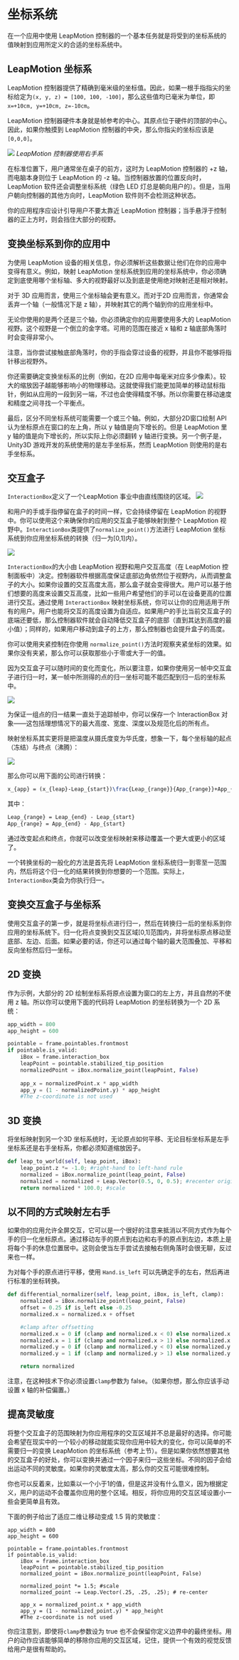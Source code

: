 # 坐标系统

在一个应用中使用 LeapMotion 控制器的一个基本任务就是将受到的坐标系统的值映射到应用所定义的合适的坐标系统中。

## LeapMotion 坐标系

LeapMotion 控制器提供了精确到毫米级的坐标值。因此，如果一根手指指尖的坐标给定为`(x, y, z) = [100, 100, -100]`，那么这些值均已毫米为单位，即 `x=+10cm, y=+10cm, z=-10cm`。

LeapMotion 控制器硬件本身就是帧参考的中心。其原点位于硬件的顶部的中心。因此，如果你触摸到 LeapMotion 控制器的中央，那么你指尖的坐标应该是`[0,0,0]`。

![](../../images/Leap_Axes.png)
*LeapMotion 控制器使用右手系*

在标准位置下，用户通常坐在桌子的前方，这时为 LeapMotion 控制器的 +z 轴，而电脑本身则位于 LeapMotion 的 -z 轴。当控制器放置的位置反向时，LeapMotion 软件还会调整坐标系统（绿色 LED 灯总是朝向用户的）。但是，当用户朝向控制器的其他方向时，LeapMotion 软件则不会检测这种状态。

你的应用程序应设计引导用户不要太靠近 LeapMotion 控制器；当手悬浮于控制器的正上方时，则会挡住大部分的视野。

## 变换坐标系到你的应用中

为使用 LeapMotion 设备的相关信息，你必须解析这些数据让他们在你的应用中变得有意义。例如，映射 LeapMotion 坐标系统到应用的坐标系统中，你必须确定到底使用哪个坐标轴、多大的视野最好以及到底是使用绝对映射还是相对映射。

对于 3D 应用而言，使用三个坐标轴会更有意义。而对于2D 应用而言，你通常会丢弃一个轴（一般情况下是 z 轴），并映射其它的两个轴到你的应用坐标中。

无论你使用的是两个还是三个轴，你必须确定你的应用要使用多大的 LeapMotion 视野。这个视野是一个倒立的金字塔。可用的范围在接近 x 轴和 z 轴底部角落时时会变得非常小。

注意，当你尝试接触底部角落时，你的手指会穿过设备的视野，并且你不能够将指针移出视野外。

你还需要确定变换坐标系的比例（例如，在2D 应用中每毫米对应多少像素）。较大的缩放因子越能够影响小的物理移动。这就使得我们能更加简单的移动鼠标指针，例如从应用的一段到另一端，不过也会使得精度不够。所以你需要在移动速度和精度之间寻找一个平衡点。

最后，区分不同坐标系统可能需要一个或三个轴。例如，大部分2D窗口绘制 API 认为坐标原点在窗口的左上角，所以 y 轴值是向下增长的。但是 LeapMotion 里 y 轴的值是向下增长的，所以实际上你必须翻转 y 轴进行变换。另一个例子是，Unity3D 游戏开发的系统使用的是左手坐标系，然而 LeapMotion 则使用的是右手坐标系。

## 交互盒子

`InteractionBox`定义了一个LeapMotion 事业中由直线围绕的区域。
![](../../images/Leap_InteractionBox.png)

和用户的手或手指停留在盒子的时间一样，它会持续停留在 LeapMotion 的视野中。你可以使用这个来确保你的应用的交互盒子能够映射到整个 LeapMotion 视野中。`InteractionBox`类提供了`normalize_point()`方法进行 LeapMotion 坐标系统到你应用坐标系统的转换（归一为[0,1]内）。

![](../../images/IBox_Diagram.png)

`InteractionBox`的大小由 LeapMotion 视野和用户交互高度（在 LeapMotion 控制面板中）决定。控制器软件根据高度保证底部边角依然位于视野内，从而调整盒子的大小。如果你设置的交互高度太高，那么盒子就会变得很大。用户可以基于他们想要的高度来设置交互高度，比如一些用户希望他们的手可以在设备更高的位置进行交互。通过使用 `InteractionBox` 映射坐标系统，你可以让你的应用适用于所有的用户。用户也能将交互的高度设置为自适应。如果用户的手比当前交互盒子的底端还要低，那么控制器软件就会自动降低交互盒子的底部（直到其达到高度的最小值）；同样的，如果用户移动到盒子的上方，那么控制器也会提升盒子的高度。

你可以使用夹紧控制在你使用 `normalize_point()`方法时观察夹紧坐标的效果。如果你没有夹紧，那么你可以获取那些小于零或大于一的值。

因为交互盒子可以随时间的变化而变化，所以要注意，如果你使用另一帧中交互盒子进行归一时，某一帧中所测得的点的归一坐标可能不能匹配到归一后的坐标系中。

![](../../images/IBox_FOR.png)

为保证一组点的归一结果一直处于追踪帧中，你可以保存一个 InteractionBox 对象——这包括理想情况下的最大高度、宽度、深度以及规范化后的所有点。

映射坐标系其实更将是把温度从摄氏度变为华氏度，想象一下，每个坐标轴的起点（冻结）与终点（沸腾）：

![](../../images/CoordinateThermometer.png)

那么你可以用下面的公司进行转换：

```latex
x_{app} = (x_{leap}-Leap_{start})\frac{Leap_{range}}{App_{range}}+App_{start}
```


其中：

```latex
Leap_{range} = Leap_{end} - Leap_{start}
App_{range} = App_{end} - App_{start}
```

通过改变起点和终点，你就可以改变坐标映射来移动覆盖一个更大或更小的区域了。

一个转换坐标的一般化的方法是首先将 LeapMotion 坐标系统归一到零至一范围内，然后将这个归一化的结果转换到你想要的一个范围。实际上，`InteractionBox`类会为你执行归一。

## 变换交互盒子与坐标系

使用交互盒子的第一步，就是将坐标点进行归一，然后在转换归一后的坐标系到你应用的坐标系统下。归一化将点变换到交互区域[0,1]范围内，并将坐标原点移动至底部、左边、后面。如果必要的话，你还可以通过每个轴的最大范围叠加、平移和反向坐标然后归一坐标。

## 2D 变换

作为示例，大部分的 2D 绘制坐标系将原点设置为窗口的左上方，并且自然的不使用 z 轴。所以你可以使用下面的代码将 LeapMotion 的坐标转换为一个 2D 系统：

```python
app_width = 800
app_height = 600

pointable = frame.pointables.frontmost
if pointable.is_valid:
    iBox = frame.interaction_box
    leapPoint = pointable.stabilized_tip_position
    normalizedPoint = iBox.normalize_point(leapPoint, False)
    
    app_x = normalizedPoint.x * app_width
    app_y = (1 - normalizedPoint.y) * app_height
    #The z-coordinate is not used
```

## 3D 变换

将坐标映射到另一个3D 坐标系统时，无论原点如何平移、无论目标坐标系是左手坐标系还是右手坐标系，你都必须知道缩放因子。

```python
def leap_to_world(self, leap_point, iBox):
    leap_point.z *= -1.0; #right-hand to left-hand rule
    normalized = iBox.normalize_point(leap_point, False)
    normalized = normalized + Leap.Vector(0.5, 0, 0.5); #recenter origin
    return normalized * 100.0; #scale
```

## 以不同的方式映射左右手

如果你的应用允许全屏交互，它可以是一个很好的注意来抵消以不同方式作为每个手的归一化坐标原点。通过移动左手的原点到右边和右手的原点到左边，本质上是将每个手的休息位置居中。这则会使当左手尝试去接触右侧角落时会很无聊，反过来也一样。

为对每个手的原点进行平移，使用 `Hand.is_left` 可以先确定手的左右，然后再进行标准的坐标转换。

```python
def differential_normalizer(self, leap_point, iBox, is_left, clamp):
    normalized = iBox.normalize_point(leap_point, False)
    offset = 0.25 if is_left else -0.25
    normalized.x = normalized.x + offset

    #clamp after offsetting
    normalized.x = 0 if (clamp and normalized.x < 0) else normalized.x
    normalized.x = 1 if (clamp and normalized.x > 1) else normalized.x
    normalized.y = 0 if (clamp and normalized.y < 0) else normalized.y
    normalized.y = 1 if (clamp and normalized.y > 1) else normalized.y

    return normalized
```

注意，在这种技术下你必须设置`clamp`参数为 false。（如果你想，那么你应该手动设置 x 轴的补偿偏置。）

## 提高灵敏度

将整个交互盒子的范围映射为你应用程序的交互区域并不总是最好的选择。你可能会希望在现实中的一个较小的移动就能实现你应用中较大的变化，你可以简单的不需要归一的变换 LeapMotion 的坐标系统（参考上节）。但是如果你依然想要其他的交互盒子的好处，你可以变换并通过一个因子来归一这些坐标。不同的因子会给出运动不同的灵敏度。如果你的灵敏度太高，那么你的交互可能很难控制。

你也可以反着来，比如乘以一个小于1的值，但是这并没有什么意义，因为根据定义，用户的运动不会覆盖你应用的整个区域。相反，将你应用的交互区域设置小一些会更简单且有效。

下面的例子给出了适应二维让移动变成 1.5 背的灵敏度：

```
app_width = 800
app_height = 600

pointable = frame.pointables.frontmost
if pointable.is_valid:
    iBox = frame.interaction_box
    leapPoint = pointable.stabilized_tip_position
    normalized_point = iBox.normalize_point(leapPoint, False)
    
    normalized_point *= 1.5; #scale
    normalized_point -= Leap.Vector(.25, .25, .25); # re-center

    app_x = normalized_point.x * app_width
    app_y = (1 - normalized_point.y) * app_height
    #The z-coordinate is not used
```
你应注意到，即使将`clamp`参数设为 true 也不会保留你定义边界中的最终坐标。用户的动作应该能够简单的移除你应用的交互区域，记住，提供一个有效的视觉反馈给用户是很有帮助的。 